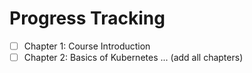 # Progress Tracking

- [ ] Chapter 1: Course Introduction
- [ ] Chapter 2: Basics of Kubernetes
... (add all chapters)

